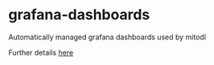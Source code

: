 # grafana-dashboards
Automatically managed grafana dashboards used by mitodl

Further details [here](https://github.com/mitodl/ol-infrastructure/tree/main/pipelines/infrastructure/grizzly)
